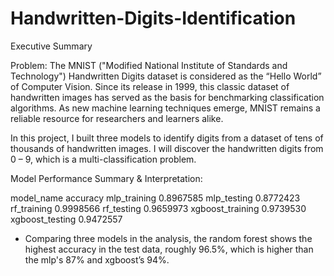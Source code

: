 # Handwritten-Digits-Identification

Executive Summary

Problem:
The MNIST ("Modified National Institute of Standards and Technology") Handwritten Digits dataset is considered as the “Hello World” of Computer Vision. Since its release in 1999, this classic dataset of handwritten images has served as the basis for benchmarking classification algorithms. As new machine learning techniques emerge, MNIST remains a reliable resource for researchers and learners alike.

In this project, I built three models to identify digits from a dataset of tens of thousands of handwritten images. I will discover the handwritten digits from 0 – 9, which is a multi-classification problem. 

Model Performance Summary & Interpretation:

model_name	        accuracy
mlp_training 	      0.8967585
mlp_testing	        0.8772423
rf_training	        0.9998566
rf_testing	        0.9659973
xgboost_training	  0.9739530
xgboost_testing	    0.9472557

* Comparing three models in the analysis, the random forest shows the highest accuracy in the test data, roughly 96.5%, which is higher than the mlp's 87% and xgboost’s 94%.



